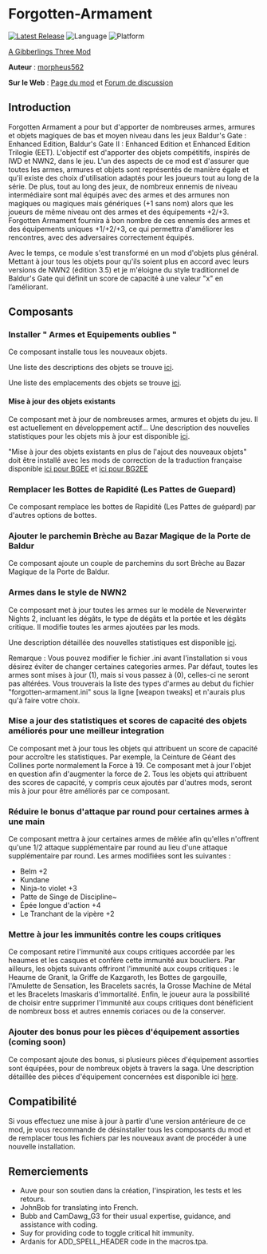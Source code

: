 # Forgotten-Armament

[![Latest Release](https://img.shields.io/github/v/release/gibberlings3/Forgotten-Armament?include_prereleases)](https://github.com/Gibberlings3/Forgotten-Armament/releases/latest)
![Language](https://img.shields.io/static/v1?label=language&message=english&color=informational)
![Platform](https://img.shields.io/static/v1?label=platform&message=windows%20%7C%20macos%20%7C%20linux&color=informational)

[A Gibberlings Three Mod](https://www.gibberlings3.net/)

**Auteur** : [morpheus562](https://www.gibberlings3.net/profile/11591-morpheus562/)

**Sur le Web** : [Page du mod](https://www.gibberlings3.net/mods/items/forgotten_armament/) et [Forum de discussion](https://www.gibberlings3.net/forums/topic/33923-forgotten-armament-beta/)

## Introduction

Forgotten Armament a pour but d'apporter de nombreuses armes, armures et objets magiques de bas et moyen niveau dans les jeux Baldur's Gate : Enhanced Edition, Baldur's Gate II : Enhanced Edition et Enhanced Edition Trilogie (EET). L'objectif est d'apporter des objets compétitifs, inspirés de IWD et NWN2, dans le jeu. L'un des aspects de ce mod est d'assurer que toutes les armes, armures et objets sont représentés de manière égale et qu'il existe des choix d'utilisation adaptés pour les joueurs tout au long de la série. De plus, tout au long des jeux, de nombreux ennemis de niveau intermédiaire sont mal équipés avec des armes et des armures non magiques ou magiques mais génériques (+1 sans nom) alors que les joueurs de même niveau ont des armes et des équipements +2/+3. Forgotten Armament fournira à bon nombre de ces ennemis des armes et des équipements uniques +1/+2/+3, ce qui permettra d'améliorer les rencontres, avec des adversaires correctement équipés.   

Avec le temps, ce module s'est transformé en un mod d'objets plus général. Mettant à jour tous les objets pour qu'ils soient plus en accord avec leurs versions de NWN2 (édition 3.5) et je m'éloigne du style traditionnel de Baldur's Gate qui définit un score de capacité à une valeur "x" en l’améliorant.

## Composants

### Installer " Armes et Equipements oublies "

Ce composant installe tous les nouveaux objets. 

Une liste des descriptions des objets se trouve [ici](https://github.com/Gibberlings3/Forgotten-Armament/blob/main/ITEM-DESCRIPTIONS.md).

Une liste des emplacements des objets se trouve [ici](https://github.com/Gibberlings3/Forgotten-Armament/blob/main/ITEM-LOCATIONS.md).

#### Mise à jour des objets existants

Ce composant met à jour de nombreuses armes, armures et objets du jeu. Il est actuellement en développement actif...
Une description des nouvelles statistiques pour les objets mis à jour est disponible [ici](https://github.com/Gibberlings3/Forgotten-Armament/blob/main/UPDATED-ITEM-DESCRIPTIONS.md).

"Mise à jour des objets existants en plus de l'ajout des nouveaux objets" doit être installé avec les mods de correction de la traduction française disponible [ici pour BGEE](https://github.com/r-e-d/correctfrBG1EE/releases) et [ici pour BG2EE](https://github.com/r-e-d/correctfrBG2EE/releases)

### Remplacer les Bottes de Rapidité (Les Pattes de Guepard)

Ce composant remplace les bottes de Rapidité (Les Pattes de guépard) par d'autres options de bottes.

### Ajouter le parchemin Brèche au Bazar Magique de la Porte de Baldur

Ce composant ajoute un couple de parchemins du sort Brèche au Bazar Magique de la Porte de Baldur.

### Armes dans le style de NWN2

Ce composant met à jour toutes les armes sur le modèle de Neverwinter Nights 2, incluant les dégâts, le type de dégâts et la portée et les dégâts critique. Il modifie toutes les armes ajoutées par les mods.

Une description détaillée des nouvelles statistiques est disponible [ici](https://github.com/Gibberlings3/Forgotten-Armament/blob/main/NWN2_STYLE_WEAPONS.md).

Remarque : Vous pouvez modifier le fichier .ini avant l'installation si vous désirez éviter de changer certaines categories armes. Par défaut, toutes les armes sont mises à jour (1), mais si vous passez à (0), celles-ci ne seront pas altérées. Vous trouverais la liste des types d'armes au debut du fichier "forgotten-armament.ini" sous la ligne [weapon tweaks] et n'aurais plus qu'à faire votre choix.

### Mise a jour des statistiques et scores de capacité des objets améliorés pour une meilleur integration

Ce composant met à jour tous les objets qui attribuent un score de capacité pour accroître les statistiques. Par exemple, la Ceinture de Géant des Collines porte normalement la Force à 19. Ce composant met à jour l'objet en question afin d'augmenter la force de 2. Tous les objets qui attribuent des scores de capacité, y compris ceux ajoutés par d'autres mods, seront mis à jour pour être améliorés par ce composant.

### Réduire le bonus d'attaque par round pour certaines armes à une main

Ce composant mettra à jour certaines armes de mêlée afin qu'elles n'offrent qu'une 1/2 attaque supplémentaire par round au lieu d'une attaque supplémentaire par round.
Les armes modifiées sont les suivantes :

- Belm +2
- Kundane
- Ninja-to violet +3
- Patte de Singe de Discipline~
- Épée longue d'action +4
- Le Tranchant de la vipère +2

### Mettre à jour les immunités contre les coups critiques

Ce composant retire l'immunité aux coups critiques accordée par les heaumes et les casques et confère cette immunité aux boucliers. Par ailleurs, les objets suivants offriront l'immunité aux coups critiques : le Heaume de Granit, la Griffe de Kazgaroth, les Bottes de gargouille, l'Amulette de Sensation, les Bracelets sacrés, la Grosse Machine de Métal et les Bracelets Imaskaris d'immortalité. Enfin, le joueur aura la possibilité de choisir entre supprimer l'immunité aux coups critiques dont bénéficient de nombreux boss et autres ennemis coriaces ou de la conserver.

### Ajouter des bonus pour les pièces d'équipement assorties (coming soon)

Ce composant ajoute des bonus, si plusieurs pièces d'équipement assorties sont équipées, pour de nombreux objets à travers la saga. Une description détaillée des pièces d'équipement concernées est disponible ici [here](https://github.com/Gibberlings3/Forgotten-Armament/blob/main/ITEM-SET-BONUSES.md).

## Compatibilité

Si vous effectuez une mise à jour à partir d'une version antérieure de ce mod, je vous recommande de désinstaller tous les composants du mod et de remplacer tous les fichiers par les nouveaux avant de procéder à une nouvelle installation.

## Remerciements

- Auve pour son soutien dans la création, l'inspiration, les tests et les retours.
- JohnBob for translating into French.
- Bubb and CamDawg_G3 for their usual expertise, guidance, and assistance with coding.
- Suy for providing code to toggle critical hit immunity.
- Ardanis for ADD_SPELL_HEADER code in the macros.tpa.